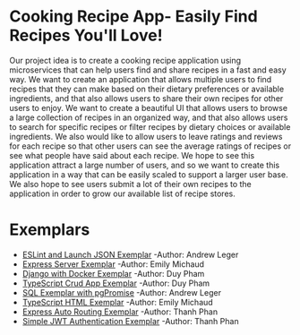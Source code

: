 # Cooking Recipe App- Easily Find Recipes You'll Love!

Our project idea is to create a cooking recipe application using microservices that can help users find and share recipes in a fast and easy way. We want to create an application that allows multiple users to find recipes that they can make based on their dietary preferences or available ingredients, and that also allows users to share their own recipes for other users to enjoy. We want to create a beautiful UI that allows users to browse a large collection of recipes in an organized way, and that also allows users to search for specific recipes or filter recipes by dietary choices or available ingredients. We also would like to allow users to leave ratings and reviews for each recipe so that other users can see the average ratings of recipes or see what people have said about each recipe. We hope to see this application attract a large number of users, and so we want to create this application in a way that can be easily scaled to support a larger user base. We also hope to see users submit a lot of their own recipes to the application in order to grow our available list of recipe stores.

# Exemplars

- [ESLint and Launch JSON Exemplar](exemplars/eslint_and_launchJson_exemplar/doc/README.md) -Author: Andrew Leger
- [Express Server Exemplar](exemplars/express_exemplar/doc/README.md) -Author: Emily Michaud
- [Django with Docker Exemplar](exemplars/simple-django-with-docker/README.md) -Author: Duy Pham
- [TypeScript Crud App Exemplar](exemplars/simple-ts-crud-app/doc/README.md) -Author: Duy Pham
- [SQL Exemplar with pgPromise](exemplars/sql_exemplar_with_pgPromise/doc/README.md) -Author: Andrew Leger
- [TypeScript HTML Exemplar](exemplars/typescript_html_exemplar/doc/README.md) -Author: Emily Michaud
- [Express Auto Routing Exemplar](exemplars/express-auto-routing/doc/README.md) -Author: Thanh Phan
- [Simple JWT Authentication Exemplar](exemplars/simple-jwt-authentication/doc/README.md) -Author: Thanh Phan
